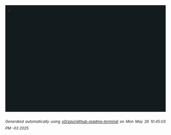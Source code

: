<div align="justify">
<picture>
    <source media="(prefers-color-scheme: dark)" srcset="./output.gif">
    <source media="(prefers-color-scheme: light)" srcset="./output.gif">
    <img alt="GIFOS" src="output.gif">
</picture>

<sub><i>Generated automatically using [x0rzavi/github-readme-terminal](https://github.com/x0rzavi/github-readme-terminal) on Mon May 26 10:45:03 PM -03 2025</i></sub>

<!-- <details>
<summary>More details</summary>

</details> -->
</div>

<!-- Image deletion URL: NONE -->